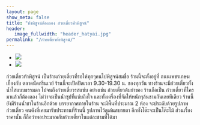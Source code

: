 ```yaml
---
layout: page
show_meta: false
title: "ท้าพิสูจน์ต้องลอง ก๋วยเตี๋ยวท้าพิสูจน์"
header:
   image_fullwidth: "header_hatyai.jpg"
permalink: "/ก๋วยเตี๋ยวท้าพิสูจน์/"
---
```


<ul class="clearing-thumbs small-block-grid-2" data-clearing>
  <li><a href="{{ site.url }}/images/ก๋วยเตี๋ยวท้าพิสูจน์1.jpg"><img src="{{ site.url }}/images/ก๋วยเตี๋ยวท้าพิสูจน์1.jpg"></a></li>
  <li><a href="{{ site.url }}/images/ก๋วยเตี๋ยวท้าพิสูจน์2.jpg"><img src="{{ site.url }}/images/ก๋วยเตี๋ยวท้าพิสูจน์2.jpg"></a></li>
</ul>

ก๋วยเตี๋ยวท้าพิสูจน์ เป็นร้านก๋วยเตี๋ยวที่รอให้ทุกๆคนไปพิสูจน์สมชื่อ
ร้านนี้จะตั้งอยู่ที่ ถนนเพชรเกษม เยื้องกับ ตลาดนัดกรีนเวย์
ร้านนี้จะเปิดปิดเวลา 9.30-19.30 น. ของทุกวัน ทางร้านจะมีก๋วยเตี๋ยวทั้ง
น้ำใสแบบธรรมดา ไปจนถึงก๋วยเตี๋ยวรสแซ่บ อย่างเช่น ก๋วยเตี๋ยวต้มยำของ
ร้านถือเป็น ก๋วยเตี๋ยวที่ใครมาแล้วก็ต้องลอง ไม่ว่าจะเป็นน้ำซุปที่แซ่บถึงใจ 
และทั้งเครื่องที่จัดให้หนักๆล้นชามกันเลยทีเดียว ร้านนี้ยังมีร้านน้ำชาในร้านอีกด้วย
บรรยากาศภายในร้าน จะมีพื้นที่ประมาณ 2 ห้อง จะประดับด้วยรูปภาพก๋วยเตี๋ยว 
คนดังที่เคยมารับประทานที่ร้านนี้ รูปภาพไว้ดูเล่นสบายตา อีกทั้งโต๊ะจะเป็นโต๊ะไม้ 
ส่วนเรื่องราคานั้น ก็ถือว่าพอประมาณกับก๋วยเตี๋ยวในแต่ละชามที่ได้มา
